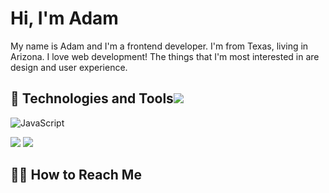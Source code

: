 # Hi, I'm Adam

My name is Adam and I'm a frontend developer. I'm from Texas, living in Arizona. I love web development! The things that I'm most interested in are design and user experience.

## 🤖 Technologies and Tools![](https://img.shields.io/badge/-JavaScript-000?style=for-the-badge&logo=javascript)
![JavaScript](https://img.shields.io/badge/-JavaScript-000?&logo=JavaScript)

![](https://img.shields.io/badge/Code-CSS-informational?style=for-the-badge&logo=css3&logoColor=white&color=e3009f)
![](https://img.shields.io/badge/Shell-Bash-informational?style=for-the-badge&logo=gnu-bash&logoColor=white&color=e3009f)


## 👋🏽 How to Reach Me




<!--
**adamgonzls/adamgonzls** is a ✨ _special_ ✨ repository because its `README.md` (this file) appears on your GitHub profile.


Here are some ideas to get you started:

- 🔭 I’m currently working on ...
-  ...
- 👯 I’m looking to collaborate on ...
- 🤔 I’m looking for help with ...
- 💬 Ask me about ...
- 📫 How to reach me: ...
- 😄 Pronouns: ...
- ⚡ Fun fact: ...
-->
